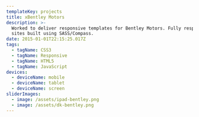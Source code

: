 ```yaml
---
templateKey: projects
title: xBentley Motors
description: >-
  Worked to deliver responsive templates for Bentley Motors. Fully responsive
  sites built using SASS/Compass.
date: 2015-01-01T22:15:25.017Z
tags:
  - tagName: CSS3
  - tagName: Responsive
  - tagName: HTML5
  - tagName: JavaScript
devices:
  - deviceName: mobile
  - deviceName: tablet
  - deviceName: screen
sliderImages:
  - image: /assets/ipad-bentley.png
  - image: /assets/dk-bentley.png
---
```


